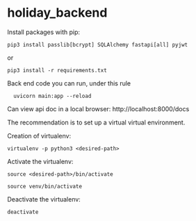 # holiday_backend

Install packages with pip:

```
pip3 install passlib[bcrypt] SQLAlchemy fastapi[all] pyjwt
```

or

```
pip3 install -r requirements.txt
```

Back end code you can run, under this rule

```
  uvicorn main:app --reload
```

Can view api doc in a local browser:
http://localhost:8000/docs

The recommendation is to set up a virtual virtual environment.

Creation of virtualenv:

```Language
virtualenv -p python3 <desired-path>
```

Activate the virtualenv:

```Language
source <desired-path>/bin/activate

source venv/bin/activate

```

Deactivate the virtualenv:

```Language
deactivate
```
